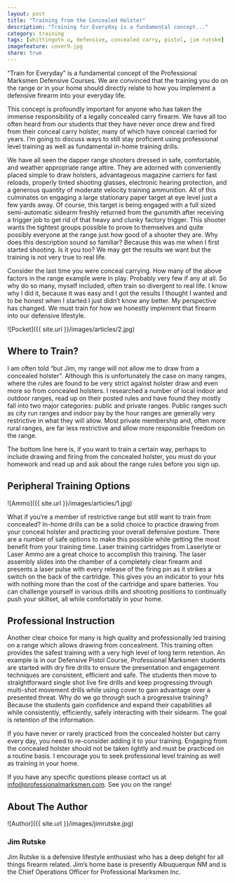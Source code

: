 ```yaml
---
layout: post
title: "Training from the Concealed Holster"
description: "Training for Everyday is a fundamental concept..."
category: training
tags: [whittingotn u, defensive, concealed carry, pistol, jim rutske]
imagefeature: cover9.jpg
share: true
---
```

“Train for Everyday” is a fundamental concept of the Professional Marksmen Defensive Courses. We are convinced that the training you do on the range or in your home should directly relate to how you implement a defensive firearm into your everyday life. 

This concept is profoundly important for anyone who has taken the immense responsibility of a legally concealed carry firearm. We have all too often heard from our students that they have never once drew and fired from their conceal carry holster, many of which have conceal carried for years. I’m going to discuss ways to still stay proficient using professional level training as well as fundamental in-home training drills. 

We have all seen the dapper range shooters dressed in safe, comfortable, and weather appropriate range attire. They are adorned with conveniently placed simple to draw holsters, advantageous magazine carriers for fast reloads, properly tinted shooting glasses, electronic hearing protection, and a generous quantity of moderate velocity training ammunition. All of this culminates on engaging a large stationary paper target at eye level just a few yards away. Of course, this target is being engaged with a full sized semi-automatic sidearm freshly returned from the gunsmith after receiving a trigger job to get rid of that heavy and clunky factory trigger. This shooter wants the tightest groups possible to prove to themselves and quite possibly everyone at the range just how good of a shooter they are. Why does this description sound so familiar?  Because this was me when I first started shooting.  Is it you too? We may get the results we want but the training is not very true to real life. 

Consider the last time you were conceal carrying. How many of the above factors in the range example were in play. Probably very few if any at all. So why do so many, myself included, often train so divergent to real life. I know why I did it, because it was easy and I got the results I thought I wanted and to be honest when I started I just didn’t know any better. My perspective has changed. We must train for how we honestly implement that firearm into our defensive lifestyle.   

![Pocket]({{ site.url }}/images/articles/2.jpg)


## Where to Train?

I am often told “but Jim, my range will not allow me to draw from a concealed holster”. Although this is unfortunately the case on many ranges, where the rules are found to be very strict against holster draw and even more so from concealed holsters. I researched a number of local indoor and outdoor ranges, read up on their posted rules and have found they mostly fall into two major categories: public and private ranges. Public ranges such as city run ranges and indoor pay by the hour ranges are generally very restrictive in what they will allow.  Most private membership and, often more rural ranges, are far less restrictive and allow more responsible freedom on the range. 

The bottom line here is, if you want to train a certain way, perhaps to include drawing and firing from the concealed holster, you must do your homework and read up and ask about the range rules before you sign up. 

## Peripheral Training Options

![Ammo]({{ site.url }}/images/articles/1.jpg)

What if you’re a member of restrictive range but still want to train from concealed? In-home drills can be a solid choice to practice drawing from your conceal holster and practicing your overall defensive posture. There are a number of safe options to make this possible while getting the most benefit from your training time. Laser training cartridges from Laserlyte or Laser Ammo are a great choice to accomplish this training. The laser assembly slides into the chamber of a completely clear firearm and presents a laser pulse with every release of the firing pin as it strikes a switch on the back of the cartridge. This gives you an indicator to your hits with nothing more than the cost of the cartridge and spare batteries. You can challenge yourself in various drills and shooting positions to continually push your skillset, all while comfortably in your home. 

## Professional Instruction

Another clear choice for many is high quality and professionally led training on a range which allows drawing from concealment. This training often provides the safest training with a very high level of long term retention. An example is in our Defensive Pistol Course, Professional Marksmen students are started with dry fire drills to ensure the presentation and engagement techniques are consistent, efficient and safe. The students then move to straightforward single shot live fire drills and keep progressing through multi-shot movement drills while using cover to gain advantage over a presented threat. Why do we go through such a progressive training? Because the students gain confidence and expand their capabilities all while consistently, efficiently, safely interacting with their sidearm.  The goal is retention of the information.

If you have never or rarely practiced from the concealed holster but carry every day, you need to re-consider adding it to your training. Engaging from the concealed holster should not be taken lightly and must be practiced on a routine basis. I encourage you to seek professional level training as well as training in your home. 

If you have any specific questions please contact us at info@professionalmarksmen.com. See you on the range!

## About The Author

![Author]({{ site.url }}/images/jimrutske.jpg)

### Jim Rutske 

Jim Rutske is a defensive lifestyle enthusiast who has a deep delight for all things firearm related. Jim’s home base is presently Albuquerque NM and is the Chief Operations Officer for Professional Marksmen Inc.  


